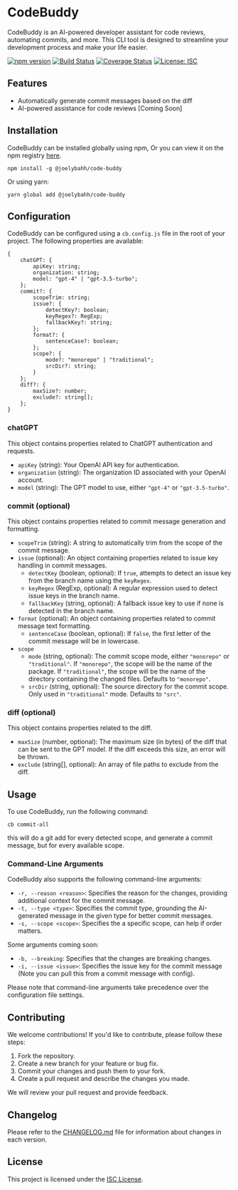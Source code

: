# CodeBuddy

CodeBuddy is an AI-powered developer assistant for code reviews, automating commits, and more. This CLI tool is designed to streamline your development process and make your life easier.

[![npm version](https://badge.fury.io/js/%40joelybahh%2Fcode-buddy.svg)](https://www.npmjs.com/package/@joelybahh/code-buddy)
[![Build Status](https://travis-ci.com/joelybahh/code-buddy.svg?branch=main)](https://travis-ci.com/joelybahh/code-buddy)
[![Coverage Status](https://coveralls.io/repos/github/joelybahh/code-buddy/badge.svg?branch=main)](https://coveralls.io/github/joelybahh/code-buddy?branch=main)
[![License: ISC](https://img.shields.io/badge/License-ISC-blue.svg)](https://opensource.org/licenses/ISC)

## Features

-   Automatically generate commit messages based on the diff
-   AI-powered assistance for code reviews [Coming Soon]

## Installation

CodeBuddy can be installed globally using npm, Or you can view it on the npm registry [here](https://www.npmjs.com/package/@joelybahh/code-buddy).

```
npm install -g @joelybahh/code-buddy
```

Or using yarn:

```
yarn global add @joelybahh/code-buddy
```

## Configuration

CodeBuddy can be configured using a `cb.config.js` file in the root of your project. The following properties are available:

```
{
    chatGPT: {
        apiKey: string;
        organization: string;
        model: "gpt-4" | "gpt-3.5-turbo";
    };
    commit?: {
        scopeTrim: string;
        issue?: {
            detectKey?: boolean;
            keyRegex?: RegExp;
            fallbackKey?: string;
        };
        format?: {
            sentenceCase?: boolean;
        };
        scope?: {
            mode?: "monorepo" | "traditional";
            srcDir?: string;
        }
    };
    diff?: {
        maxSize?: number;
        exclude?: string[];
    };
}
```

### chatGPT

This object contains properties related to ChatGPT authentication and requests.

-   `apiKey` (string): Your OpenAI API key for authentication.
-   `organization` (string): The organization ID associated with your OpenAI account.
-   `model` (string): The GPT model to use, either `"gpt-4"` or `"gpt-3.5-turbo"`.

### commit (optional)

This object contains properties related to commit message generation and formatting.

-   `scopeTrim` (string): A string to automatically trim from the scope of the commit message.
-   `issue` (optional): An object containing properties related to issue key handling in commit messages.
    -   `detectKey` (boolean, optional): If `true`, attempts to detect an issue key from the branch name using the `keyRegex`.
    -   `keyRegex` (RegExp, optional): A regular expression used to detect issue keys in the branch name.
    -   `fallbackKey` (string, optional): A fallback issue key to use if none is detected in the branch name.
-   `format` (optional): An object containing properties related to commit message text formatting.
    -   `sentenceCase` (boolean, optional): If `false`, the first letter of the commit message will be in lowercase.
-   `scope`
    -   `mode` (string, optional): The commit scope mode, either `"monorepo"` or `"traditional"`. If `"monorepo"`, the scope will be the name of the package. If `"traditional"`, the scope will be the name of the directory containing the changed files. Defaults to `"monorepo"`.
    -   `srcDir` (string, optional): The source directory for the commit scope. Only used in `"traditional"` mode. Defaults to `"src"`.

### diff (optional)

This object contains properties related to the diff.

-   `maxSize` (number, optional): The maximum size (in bytes) of the diff that can be sent to the GPT model. If the diff exceeds this size, an error will be thrown.
-   `exclude` (string[], optional): An array of file paths to exclude from the diff.

## Usage

To use CodeBuddy, run the following command:

```
cb commit-all
```

this will do a git add for every detected scope, and generate a commit message, but for every available scope.

### Command-Line Arguments

CodeBuddy also supports the following command-line arguments:

-   `-r, --reason <reason>`: Specifies the reason for the changes, providing additional context for the commit message.
-   `-t, --type <type>`: Specifies the commit type, grounding the AI-generated message in the given type for better commit messages.
-   `-s, --scope <scope>`: Specifies the a specific scope, can help if order matters.

Some arguments coming soon:

-   `-b, --breaking`: Specifies that the changes are breaking changes.
-   `-i, --issue <issue>`: Specifies the issue key for the commit message (Note you can pull this from a commit message with config).

Please note that command-line arguments take precedence over the configuration file settings.

## Contributing

We welcome contributions! If you'd like to contribute, please follow these steps:

1. Fork the repository.
2. Create a new branch for your feature or bug fix.
3. Commit your changes and push them to your fork.
4. Create a pull request and describe the changes you made.

We will review your pull request and provide feedback.

## Changelog

Please refer to the [CHANGELOG.md](CHANGELOG.md) file for information about changes in each version.

## License

This project is licensed under the [ISC License](LICENSE).
